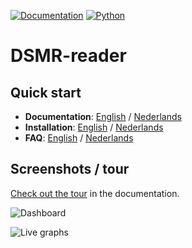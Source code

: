 [![Documentation](https://img.shields.io/readthedocs/dsmr-reader?style=for-the-badge)](https://dsmr-reader.readthedocs.io/en/v4/)
[![Python](https://img.shields.io/badge/python-3.6%20|%203.7%20|%203.8%20|%203.9-brightgreen.svg?style=for-the-badge)](https://devguide.python.org/#status-of-python-branches)


# DSMR-reader

## Quick start
- **Documentation**: [English](https://dsmr-reader.readthedocs.io/en/v4/index.html) / [Nederlands](https://dsmr-reader.readthedocs.io/nl/v4/index.html)
- **Installation**: [English](https://dsmr-reader.readthedocs.io/en/v4/installation.html) / [Nederlands](https://dsmr-reader.readthedocs.io/nl/v4/installation.html)
- **FAQ**: [English](https://dsmr-reader.readthedocs.io/en/v4/faq.html) / [Nederlands](https://dsmr-reader.readthedocs.io/nl/v4/faq.html)

## Screenshots / tour
[Check out the tour](https://dsmr-reader.readthedocs.io/en/v4/tour.html) in the documentation.

![Dashboard](https://dsmr-reader.readthedocs.io/en/v4/_static/screenshots/v4.7/frontend/dashboard.png)

![Live graphs](https://dsmr-reader.readthedocs.io/en/v4/_static/screenshots/v4.7/frontend/live.png)

